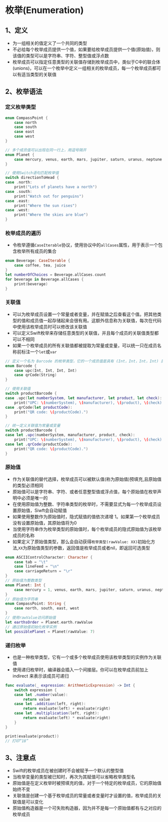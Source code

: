 # 枚举(Enumeration)

## 1、定义

* 为一组相关的值定义了一个共同的类型
* 不必给每个枚举成员提供一个值，如果要给枚举成员提供一个值(原始值)，则该值的类型可以是字符串、字符、整型值或浮点数
* 枚举成员可以指定任意类型的关联值存储到枚举成员中，类似于C中的联合体(unions)，可以在一个枚举中定义一组相关的枚举成员，每一个枚举成员都可以有适当类型的关联值

## 2、枚举语法

### 定义枚举类型

```swift
enum CompassPoint {
    case north
    case south
    case east
    case west
}

// 多个成员值可以出现在同一行上，用逗号隔开
enum Planet {
    case mercury, venus, earth, mars, jupiter, saturn, uranus, neptune
}

// 使用Switch语句匹配枚举值
switch directionToHead {
case .north:
    print("Lots of planets have a north")
case .south:
    print("Watch out for penguins")
case .east:
    print("Where the sun rises")
case .west:
    print("Where the skies are blue")
}

```

### 枚举成员的遍历

* 令枚举遵循```CaseIterable```协议，使用协议中的```allCases```属性，用于表示一个包含枚举所有成员的集合

```swift
enum Beverage: CaseIterable {
    case coffee, tea, juice
}
let numberOfChoices = Beverage.allCases.count
for beverage in Beverage.allCases {
    print(beverage)
}
```

### 关联值

* 可以为枚举成员设置一个常量或者变量，并在赋值之后查看这个值。把其他类型的值和成员值一起存储起来会很有用。这额外信息称为关联值，每次在代码中使用该枚举成员时可以修改该关联值
* 可以定义Swift枚举来存储任意类型的关联值，并且每个成员的关联值类型都可以不相同
* 如果一个枚举成员的所有关联值都被提取为常量或变量，可以统一只在成员名称前标注一个```let```或```var```

```swift
// 定义一个名为 Barcode 的枚举类型，它的一个成员值是具有 (Int，Int，Int，Int) 类型关联值的 upc，另一个成员值是具有 String 类型关联值的 qrCode
enum Barcode {
    case upc(Int, Int, Int, Int)
    case qrCode(String)
}

// 使用关联值
switch productBarcode {
case .upc(let numberSystem, let manufacturer, let product, let check):
    print("UPC: \(numberSystem), \(manufacturer), \(product), \(check).")
case .qrCode(let productCode):
    print("QR code: \(productCode).")
}

// 统一定义关联值为常量或变量
switch productBarcode {
case let .upc(numberSystem, manufacturer, product, check):
    print("UPC: \(numberSystem), \(manufacturer), \(product), \(check).")
case let .qrCode(productCode):
    print("QR code: \(productCode).")
}
```

### 原始值

* 作为关联值的替代选择，枚举成员可以被默认值(称为原始值)预填充,且原始值的类型必须相同
* 原始值可以是字符串、字符、或者任意整型值或浮点值，每个原始值在枚举声明中必须是唯一的
* 在使用原始值为整数、字符串类型的枚举时，不需要显式为每一个枚举成员设置原始值，Siwft会自动赋值
* 如果使用整数作为原始值时，隐式赋值的值依次递增 1。如果第一个枚举成员没有设置原始值，其原始值将为0
* 当使用字符串作为枚举类型的原始值时，每个枚举成员的隐式原始值为该枚举成员的名称
* 如果定义了原始值类型，那么会自动获得```枚举类型(rawValue: XX)```初始化方法,``XX``为原始值类型的参数，返回值是枚举成员或者nil，即返回可选类型

```swift
enum ASCIIControlCharacter: Character {
    case tab = "\t"
    case lineFeed = "\n"
    case carriageReturn = "\r"
}
// 原始值为整数类型
enum Planet: Int {
    case mercury = 1, venus, earth, mars, jupiter, saturn, uranus, neptune
}
// 原始值为字符串
enum CompassPoint: String {
    case north, south, east, west
}
// 使用rawValue访问原始值
let earthsOrder = Planet.earth.rawValue
// 通过原始值初始化枚举实例
let possiblePlanet = Planet(rawValue: 7)
```

### 递归枚举

* 也是一种枚举类型，它有一个或多个枚举成员使用该枚举类型的实例作为关联值
* 使用递归枚举时，编译器会插入一个间接层。你可以在枚举成员前加上 indirect 来表示该成员可递归

```swift
func evaluate(_ expression: ArithmeticExpression) -> Int {
    switch expression {
    case let .number(value):
        return value
    case let .addition(left, right):
        return evaluate(left) + evaluate(right)
    case let .multiplication(left, right):
        return evaluate(left) * evaluate(right)
    }
}

print(evaluate(product))
// 打印“18”
```

## 3、注意点

* Swift的枚举成员在被创建时不会被赋予一个默认的整型值
* 当枚举变量的类型被已知时，再次为其赋值可以省略枚举类型名
* 原始值是在定义枚举时被预填充的值，对于一个特定的枚举成员，它的原始值始终不变
* 关联值是创建一个基于枚举成员的常量或者变量时才设置的值，枚举成员的关联值是可以变化
* 原始值构造器是一个可失败构造器，因为并不是每一个原始值都有与之对应的枚举成员

